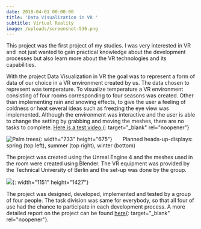 ```yaml
---
date: 2018-04-01 00:00:00
title: 'Data Visualization in VR '
subtitle: Virtual Reality
image: /uploads/screenshot-536.png
---
```

This project was the first project of my studies. I was very interested in VR and&nbsp; not just wanted to gain practical knowledge about the development processes but also learn more about the VR technologies and its capabilities.&nbsp;

With the project Data Visualization in VR the goal was to represent a form of data of our choice in a VR environment created by us. The data chosen to represent was temperature. To visualize temperature a VR environment consisting of four rooms corresponding to four seasons was created. Other than implementing rain and snowing effects, to give the user a feeling of coldness or heat several ideas such as freezing the eye view was implemented. Although the environment was interactive and the user is able to change the setting by grabbing and moving the meshes, there are no tasks to complete. [Here is a test video.](https://drive.google.com/file/d/1--h-zJ2KezmDeqn-_cFfrviO1NCX95g8/view?usp=sharing){: target="_blank" rel="noopener"}

![Palm trees](/uploads/screenshot-514.png){: width="733" height="675"}&nbsp; &nbsp; &nbsp; &nbsp;Planned heads-up-displays: spring (top left), summer (top right), winter (bottom)

The project was created using the Unreal Engine 4 and the meshes used in the room were created using Blender. The VR equipment was provided by the Technical University of Berlin and the set-up was done by the group.&nbsp;

![](/uploads/whatsapp-image-2023-05-10-at-9-28-38-am-2.jpeg){: width="1151" height="1427"}

The project was designed, developed, implemented and tested by a group of four people. The task division was same for everybody, so that all four of use had the chance to participate in each development process. A more detailed report on the project can be found [here](https://docs.google.com/document/d/1rYx_dnFrDj1eJvnURrBRRuor8s8AQ_KqYziMd82wOu0/edit){: target="_blank" rel="noopener"}.&nbsp;&nbsp;
